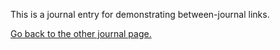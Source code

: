 This is a journal entry for demonstrating between-journal links.

[Go back to the other journal page.](./2024-01-06.md)